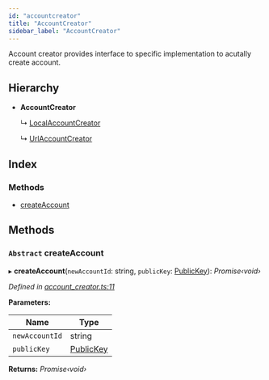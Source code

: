```yaml
---
id: "accountcreator"
title: "AccountCreator"
sidebar_label: "AccountCreator"
---
```


Account creator provides interface to specific implementation to acutally create account.

## Hierarchy

* **AccountCreator**

  ↳ [LocalAccountCreator](localaccountcreator.md)

  ↳ [UrlAccountCreator](urlaccountcreator.md)

## Index

### Methods

* [createAccount](accountcreator.md#abstract-createaccount)

## Methods

### `Abstract` createAccount

▸ **createAccount**(`newAccountId`: string, `publicKey`: [PublicKey](publickey.md)): *Promise‹void›*

*Defined in [account_creator.ts:11](https://github.com/nearprotocol/nearlib/blob/88ad17d/src.ts/account_creator.ts#L11)*

**Parameters:**

Name | Type |
------ | ------ |
`newAccountId` | string |
`publicKey` | [PublicKey](publickey.md) |

**Returns:** *Promise‹void›*

